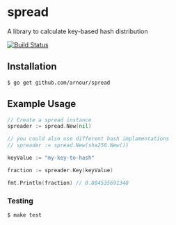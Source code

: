 # spread

A library to calculate key-based hash distribution

[![Build Status](https://travis-ci.org/arnour/spread.svg?branch=master)](https://travis-ci.org/arnour/spread)

## Installation

    $ go get github.com/arnour/spread

## Example Usage

```go
// Create a spread instance
spreader := spread.New(nil)

// you could also use different hash implamentations
// spreader := spread.New(sha256.New())

keyValue := "my-key-to-hash"

fraction := spreader.Key(keyValue)

fmt.Println(fraction) // 0.804535691348
```

### Testing

    $ make test
